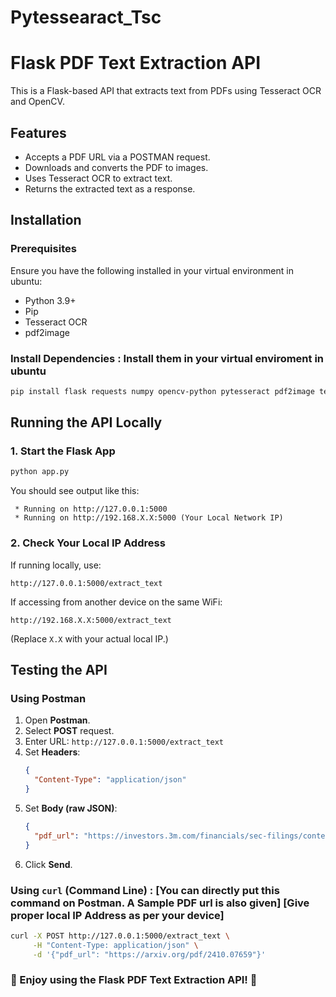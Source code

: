 # Pytessearact_Tsc

# Flask PDF Text Extraction API

This is a Flask-based API that extracts text from PDFs using Tesseract OCR and OpenCV.

## Features

- Accepts a PDF URL via a POSTMAN request.
- Downloads and converts the PDF to images.
- Uses Tesseract OCR to extract text.
- Returns the extracted text as a response.

## Installation

### Prerequisites

Ensure you have the following installed in your virtual environment in ubuntu:

- Python 3.9+
- Pip
- Tesseract OCR
- pdf2image

### Install Dependencies : Install them in your virtual enviroment in ubuntu

```sh
pip install flask requests numpy opencv-python pytesseract pdf2image tesseract-ocr
```

## Running the API Locally

### 1. Start the Flask App

```sh
python app.py
```

You should see output like this:

```
 * Running on http://127.0.0.1:5000
 * Running on http://192.168.X.X:5000 (Your Local Network IP)
```

### 2. Check Your Local IP Address

If running locally, use:

```
http://127.0.0.1:5000/extract_text
```

If accessing from another device on the same WiFi:

```
http://192.168.X.X:5000/extract_text
```

(Replace `X.X` with your actual local IP.)

## Testing the API

### Using Postman

1. Open **Postman**.
2. Select **POST** request.
3. Enter URL: `http://127.0.0.1:5000/extract_text`
4. Set **Headers**:
   ```json
   {
     "Content-Type": "application/json"
   }
   ```
5. Set **Body (raw JSON)**:
   ```json
   {
     "pdf_url": "https://investors.3m.com/financials/sec-filings/content/0001558370-19-000470/0001558370-19-000470.pdf"
   }
   ```
6. Click **Send**.

### Using `curl` (Command Line) : [You can directly put this command on Postman. A Sample PDF url is also given] [Give proper local IP Address as per your device] 

```sh
curl -X POST http://127.0.0.1:5000/extract_text \
     -H "Content-Type: application/json" \
     -d '{"pdf_url": "https://arxiv.org/pdf/2410.07659"}'
```
        
### 🚀 Enjoy using the Flask PDF Text Extraction API! 🚀

